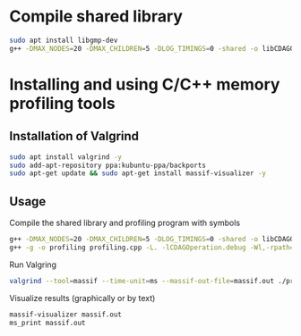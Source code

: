 # Compile shared library

```bash
sudo apt install libgmp-dev
g++ -DMAX_NODES=20 -DMAX_CHILDREN=5 -DLOG_TIMINGS=0 -shared -o libCDAGOperation.so -fPIC -O3 CDAGOperation.cpp  -lgmp
```

# Installing and using C/C++ memory profiling tools

## Installation of Valgrind
```bash
sudo apt install valgrind -y
sudo add-apt-repository ppa:kubuntu-ppa/backports
sudo apt-get update && sudo apt-get install massif-visualizer -y
```

## Usage

Compile the shared library and profiling program with symbols
```bash
g++ -DMAX_NODES=20 -DMAX_CHILDREN=5 -DLOG_TIMINGS=0 -shared -o libCDAGOperation.debug.so -fPIC -g CDAGOperation.cpp  -lgmp
g++ -g -o profiling profiling.cpp -L. -lCDAGOperation.debug -Wl,-rpath=.
```

Run Valgring
```bash
valgrind --tool=massif --time-unit=ms --massif-out-file=massif.out ./profiling
```

Visualize results (graphically or by text)
```bash
massif-visualizer massif.out
ms_print massif.out
```